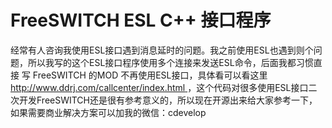 # FreeSWITCH ESL C++ 接口程序

 经常有人咨询我使用ESL接口遇到消息延时的问题。我之前使用ESL也遇到则个问题，所以我写的这个ESL接口程序使用多个连接来发送ESL命令，后面我都习惯直接 写 FreeSWITCH 的MOD 不再使用ESL接口，具体看可以看这里[http://www.ddrj.com/callcenter/index.html ](http://www.ddrj.com/callcenter/index.html  "http://www.ddrj.com/callcenter/index.html")  ，这个代码对很多使用ESL接口二次开发FreeSWITCH还是很有参考意义的，所以现在开源出来给大家参考一下，如果需要商业解决方案可以加我的微信：cdevelop 
